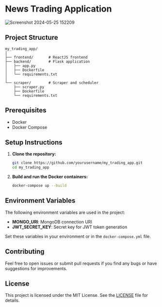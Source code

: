 
# News Trading Application 

![Screenshot 2024-05-25 152209](https://github.com/PC53/news-trading/assets/56227421/84998288-ad9d-44fe-beea-1628522a0935)


## Project Structure

```
my_trading_app/
│
├── frontend/       # ReactJS frontend
├── backend/        # Flask application
│   ├── app.py
│   ├── Dockerfile
│   └── requirements.txt
│
└── scraper/        # Scraper and scheduler
    ├── scraper.py
    ├── Dockerfile
    └── requirements.txt
```

## Prerequisites

- Docker
- Docker Compose

## Setup Instructions

1. **Clone the repository:**

   ```bash
   git clone https://github.com/yourusername/my_trading_app.git
   cd my_trading_app
   ```

2. **Build and run the Docker containers:**

   ```bash
   docker-compose up --build
   ```

## Environment Variables

The following environment variables are used in the project:

- **MONGO_URI**: MongoDB connection URI
- **JWT_SECRET_KEY**: Secret key for JWT token generation

Set these variables in your environment or in the `docker-compose.yml` file.

## Contributing

Feel free to open issues or submit pull requests if you find any bugs or have suggestions for improvements.

## License

This project is licensed under the MIT License. See the [LICENSE](LICENSE) file for details.

